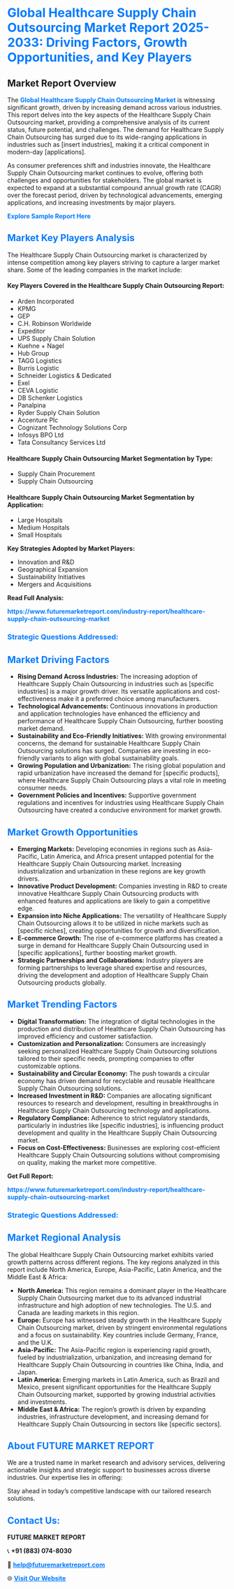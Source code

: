 <h1 style="color: #007BFF;">Global Healthcare Supply Chain Outsourcing Market Report 2025-2033: Driving Factors, Growth Opportunities, and Key Players</h1>

<section id="overview">
<h2>Market Report Overview</h2>
<p>The <a href="https://www.futuremarketreport.com/industry-report/healthcare-supply-chain-outsourcing-market" style="color: #007BFF; text-decoration: none;"><strong>Global Healthcare Supply Chain Outsourcing Market</strong></a> is witnessing significant growth, driven by increasing demand across various industries. This report delves into the key aspects of the Healthcare Supply Chain Outsourcing market, providing a comprehensive analysis of its current status, future potential, and challenges. The demand for Healthcare Supply Chain Outsourcing has surged due to its wide-ranging applications in industries such as [insert industries], making it a critical component in modern-day [applications].</p>
<p>As consumer preferences shift and industries innovate, the Healthcare Supply Chain Outsourcing market continues to evolve, offering both challenges and opportunities for stakeholders. The global market is expected to expand at a substantial compound annual growth rate (CAGR) over the forecast period, driven by technological advancements, emerging applications, and increasing investments by major players.</p>
</section>

<section id="overview">
<p><a href="https://www.futuremarketreport.com/request-sample/reportId=104110" style="color: #007BFF; text-decoration: none;"><strong>Explore Sample Report Here</strong></a></p>
</section>

<section id="key-players">
<h2 style="color: #007BFF;">Market Key Players Analysis</h2>
<p>The Healthcare Supply Chain Outsourcing market is characterized by intense competition among key players striving to capture a larger market share. Some of the leading companies in the market include:</p>
<h4>Key Players Covered in the Healthcare Supply Chain Outsourcing Report:</h4>
<ul><li>Arden Incorporated</li><li>KPMG</li><li>GEP</li><li>C.H. Robinson Worldwide</li><li>Expeditor</li><li>UPS Supply Chain Solution</li><li>Kuehne + Nagel</li><li>Hub Group</li><li>TAGG Logistics</li><li>Burris Logistic</li><li>Schneider Logistics &amp; Dedicated</li><li>Exel</li><li>CEVA Logistic</li><li>DB Schenker Logistics</li><li>Panalpina</li><li>Ryder Supply Chain Solution</li><li>Accenture Plc</li><li>Cognizant Technology Solutions Corp</li><li>Infosys BPO Ltd</li><li>Tata Consultancy Services Ltd</li></ul>
<h4>Healthcare Supply Chain Outsourcing Market Segmentation by Type:</h4>
<ul><li>Supply Chain Procurement</li><li>Supply Chain Outsourcing</li></ul>

<h4>Healthcare Supply Chain Outsourcing Market Segmentation by Application:</h4>
<ul><li>Large Hospitals</li><li>Medium Hospitals</li><li>Small Hospitals</li></ul>
<p><strong>Key Strategies Adopted by Market Players:</strong></p>
<ul>
<li>Innovation and R&D</li>
<li>Geographical Expansion</li>
<li>Sustainability Initiatives</li>
<li>Mergers and Acquisitions</li>
</ul>
</section>

<section>
<p><strong>Read Full Analysis: </strong></p><a href="https://www.futuremarketreport.com/industry-report/healthcare-supply-chain-outsourcing-market" style="color: #007BFF; text-decoration: none;"><strong>https://www.futuremarketreport.com/industry-report/healthcare-supply-chain-outsourcing-market</strong></a>
<h3 style="color: #007BFF;">Strategic Questions Addressed:</h3>
</section>

<section id="driving-factors">
<h2 style="color: #007BFF;">Market Driving Factors</h2>
<ul>
<li><strong>Rising Demand Across Industries:</strong> The increasing adoption of Healthcare Supply Chain Outsourcing in industries such as [specific industries] is a major growth driver. Its versatile applications and cost-effectiveness make it a preferred choice among manufacturers.</li>
<li><strong>Technological Advancements:</strong> Continuous innovations in production and application technologies have enhanced the efficiency and performance of Healthcare Supply Chain Outsourcing, further boosting market demand.</li>
<li><strong>Sustainability and Eco-Friendly Initiatives:</strong> With growing environmental concerns, the demand for sustainable Healthcare Supply Chain Outsourcing solutions has surged. Companies are investing in eco-friendly variants to align with global sustainability goals.</li>
<li><strong>Growing Population and Urbanization:</strong> The rising global population and rapid urbanization have increased the demand for [specific products], where Healthcare Supply Chain Outsourcing plays a vital role in meeting consumer needs.</li>
<li><strong>Government Policies and Incentives:</strong> Supportive government regulations and incentives for industries using Healthcare Supply Chain Outsourcing have created a conducive environment for market growth.</li>
</ul>
</section>

<section id="growth-opportunities">
<h2 style="color: #007BFF;">Market Growth Opportunities</h2>
<ul>
<li><strong>Emerging Markets:</strong> Developing economies in regions such as Asia-Pacific, Latin America, and Africa present untapped potential for the Healthcare Supply Chain Outsourcing market. Increasing industrialization and urbanization in these regions are key growth drivers.</li>
<li><strong>Innovative Product Development:</strong> Companies investing in R&D to create innovative Healthcare Supply Chain Outsourcing products with enhanced features and applications are likely to gain a competitive edge.</li>
<li><strong>Expansion into Niche Applications:</strong> The versatility of Healthcare Supply Chain Outsourcing allows it to be utilized in niche markets such as [specific niches], creating opportunities for growth and diversification.</li>
<li><strong>E-commerce Growth:</strong> The rise of e-commerce platforms has created a surge in demand for Healthcare Supply Chain Outsourcing used in [specific applications], further boosting market growth.</li>
<li><strong>Strategic Partnerships and Collaborations:</strong> Industry players are forming partnerships to leverage shared expertise and resources, driving the development and adoption of Healthcare Supply Chain Outsourcing products globally.</li>
</ul>
</section>

<section id="trending-factors">
<h2 style="color: #007BFF;">Market Trending Factors</h2>
<ul>
<li><strong>Digital Transformation:</strong> The integration of digital technologies in the production and distribution of Healthcare Supply Chain Outsourcing has improved efficiency and customer satisfaction.</li>
<li><strong>Customization and Personalization:</strong> Consumers are increasingly seeking personalized Healthcare Supply Chain Outsourcing solutions tailored to their specific needs, prompting companies to offer customizable options.</li>
<li><strong>Sustainability and Circular Economy:</strong> The push towards a circular economy has driven demand for recyclable and reusable Healthcare Supply Chain Outsourcing solutions.</li>
<li><strong>Increased Investment in R&D:</strong> Companies are allocating significant resources to research and development, resulting in breakthroughs in Healthcare Supply Chain Outsourcing technology and applications.</li>
<li><strong>Regulatory Compliance:</strong> Adherence to strict regulatory standards, particularly in industries like [specific industries], is influencing product development and quality in the Healthcare Supply Chain Outsourcing market.</li>
<li><strong>Focus on Cost-Effectiveness:</strong> Businesses are exploring cost-efficient Healthcare Supply Chain Outsourcing solutions without compromising on quality, making the market more competitive.</li>
</ul>
</section>

<section>
<p><strong>Get Full Report: </strong></p><a href="https://www.futuremarketreport.com/industry-report/healthcare-supply-chain-outsourcing-market" style="color: #007BFF; text-decoration: none;"><strong>https://www.futuremarketreport.com/industry-report/healthcare-supply-chain-outsourcing-market</strong></a>
<h3 style="color: #007BFF;">Strategic Questions Addressed:</h3>
</section>


<section id="regional-analysis">
<h2 style="color: #007BFF;">Market Regional Analysis</h2>
<p>The global Healthcare Supply Chain Outsourcing market exhibits varied growth patterns across different regions. The key regions analyzed in this report include North America, Europe, Asia-Pacific, Latin America, and the Middle East & Africa:</p>
<ul>
<li><strong>North America:</strong> This region remains a dominant player in the Healthcare Supply Chain Outsourcing market due to its advanced industrial infrastructure and high adoption of new technologies. The U.S. and Canada are leading markets in this region.</li>
<li><strong>Europe:</strong> Europe has witnessed steady growth in the Healthcare Supply Chain Outsourcing market, driven by stringent environmental regulations and a focus on sustainability. Key countries include Germany, France, and the U.K.</li>
<li><strong>Asia-Pacific:</strong> The Asia-Pacific region is experiencing rapid growth, fueled by industrialization, urbanization, and increasing demand for Healthcare Supply Chain Outsourcing in countries like China, India, and Japan.</li>
<li><strong>Latin America:</strong> Emerging markets in Latin America, such as Brazil and Mexico, present significant opportunities for the Healthcare Supply Chain Outsourcing market, supported by growing industrial activities and investments.</li>
<li><strong>Middle East & Africa:</strong> The region’s growth is driven by expanding industries, infrastructure development, and increasing demand for Healthcare Supply Chain Outsourcing in sectors like [specific sectors].</li>
</ul>
</section>

<footer>
<h2 style="color: #007BFF;">About FUTURE MARKET REPORT</h2>
<p>We are a trusted name in market research and advisory services, delivering actionable insights and strategic support to businesses across diverse industries. Our expertise lies in offering:</p>

<p>Stay ahead in today’s competitive landscape with our tailored research solutions.</p>

<h2 style="color: #007BFF;">Contact Us:</h2>
<p><strong>FUTURE MARKET REPORT</strong></p>
<p>📞 <strong>+91 (883) 074-8030</strong></p>
<p>📧 <strong><a href="mailto:help@futuremarketreport.com" style="color: #007BFF;">help@futuremarketreport.com</a></strong></p>
<p>🌐 <strong><a href="https://www.futuremarketreport.com/" style="color: #007BFF;">Visit Our Website</a></strong></p>
</footer>